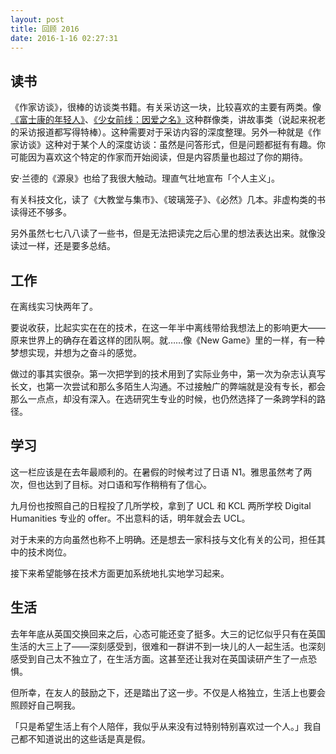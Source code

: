 ```yaml
---
layout: post
title: 回顾 2016 
date: 2016-1-16 02:27:31
---
```


## 读书
《作家访谈》，很棒的访谈类书籍。有关采访这一块，比较喜欢的主要有两类。像[《富士康的年轻人》](http://games.sina.com.cn/zt_d/y/2015fsk)、[《少女前线：因爱之名》](http://chuapp.com/article/243971.html)这种群像类，讲故事类（说起来祝老的采访报道都写得特棒）。这种需要对于采访内容的深度整理。另外一种就是《作家访谈》这种对于某个人的深度访谈：虽然是问答形式，但是问题都挺有有趣。你可能因为喜欢这个特定的作家而开始阅读，但是内容质量也超过了你的期待。

安·兰德的《源泉》也给了我很大触动。理直气壮地宣布「个人主义」。

有关科技文化，读了《大教堂与集市》、《玻璃笼子》、《必然》几本。非虚构类的书读得还不够多。

另外虽然七七八八读了一些书，但是无法把读完之后心里的想法表达出来。就像没读过一样，还是要多总结。

## 工作
在离线实习快两年了。

要说收获，比起实实在在的技术，在这一年半中离线带给我想法上的影响更大——原来世界上的确存在着这样的团队啊。就……像《New Game》里的一样，有一种梦想实现，并想为之奋斗的感觉。

做过的事其实很杂。第一次把学到的技术用到了实际业务中，第一次为杂志认真写长文，也第一次尝试和那么多陌生人沟通。不过接触广的弊端就是没有专长，都会那么一点点，却没有深入。在选研究生专业的时候，也仍然选择了一条跨学科的路径。

## 学习
这一栏应该是在去年最顺利的。在暑假的时候考过了日语 N1。雅思虽然考了两次，但也达到了目标。对口语和写作稍稍有了信心。

九月份也按照自己的日程投了几所学校，拿到了 UCL 和 KCL 两所学校 Digital Humanities 专业的 offer。不出意料的话，明年就会去 UCL。

对于未来的方向虽然也称不上明确。还是想去一家科技与文化有关的公司，担任其中的技术岗位。

接下来希望能够在技术方面更加系统地扎实地学习起来。

## 生活
去年年底从英国交换回来之后，心态可能还变了挺多。大三的记忆似乎只有在英国生活的大三上了——深刻感受到，很难和一群讲不到一块儿的人一起生活。也深刻感受到自己太不独立了，在生活方面。这甚至还让我对在英国读研产生了一点恐惧。

但所幸，在友人的鼓励之下，还是踏出了这一步。不仅是人格独立，生活上也要会照顾好自己啊我。

「只是希望生活上有个人陪伴，我似乎从来没有过特别特别喜欢过一个人。」我自己都不知道说出的这些话是真是假。

